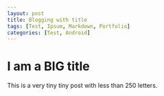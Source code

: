 ```yaml
---
layout: post
title: Blogging with title
tags: [Test, Ipsum, Markdown, Portfolio]
categories: [Test, Android]
---
```


# I am a BIG title

This is a very tiny tiny post with less than 250 letters.
